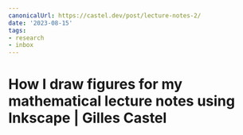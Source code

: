 ```yaml
---
canonicalUrl: https://castel.dev/post/lecture-notes-2/
date: '2023-08-15'
tags:
- research
- inbox
---
```


# How I draw figures for my mathematical lecture notes using Inkscape | Gilles Castel